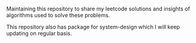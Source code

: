 Maintaining this repository to share my leetcode solutions
and insights of algorithms used to solve these problems.

This repository also has package for system-design which I will keep
updating on regular basis.